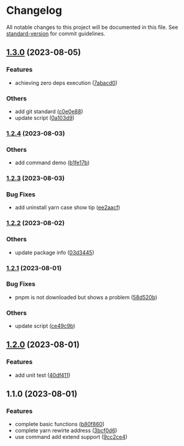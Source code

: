# Changelog

All notable changes to this project will be documented in this file. See [standard-version](https://github.com/conventional-changelog/standard-version) for commit guidelines.

## [1.3.0](https://github.com/sishen654/pro-nzm/compare/v1.2.4...v1.3.0) (2023-08-05)


### Features

* achieving zero deps execution ([7abacd0](https://github.com/sishen654/pro-nzm/commit/7abacd04b85753f92a51a9c5213054fdbd540315))


### Others

* add git standard ([c0e0e88](https://github.com/sishen654/pro-nzm/commit/c0e0e88b587d8156eca96bbda032e109ccdcba95))
* update script ([0a103d9](https://github.com/sishen654/pro-nzm/commit/0a103d9239b0f7e0e438ef636892149abc2478a2))

### [1.2.4](https://github.com/sishen654/pro-nzm/compare/v1.2.3...v1.2.4) (2023-08-03)


### Others

* add command demo ([b1fe17b](https://github.com/sishen654/pro-nzm/commit/b1fe17be6a357a6fb9399716e883346d4aae7ea4))

### [1.2.3](https://github.com/sishen654/pro-nzm/compare/v1.2.2...v1.2.3) (2023-08-03)


### Bug Fixes

* add uninstall yarn case show tip ([ee2aacf](https://github.com/sishen654/pro-nzm/commit/ee2aacf6d18f2a20e66fde359f38284d41946766))

### [1.2.2](https://github.com/sishen654/pro-nzm/compare/v1.2.1...v1.2.2) (2023-08-02)


### Others

* update package info ([03d3445](https://github.com/sishen654/pro-nzm/commit/03d3445e4873de46edbb1b053bba69fe030e93ea))

### [1.2.1](https://github.com/sishen654/nzm/compare/v1.2.0...v1.2.1) (2023-08-01)


### Bug Fixes

* pnpm is not downloaded but shows a problem ([58d520b](https://github.com/sishen654/nzm/commit/58d520b516cb76093a43b3461244e4749c0654de))


### Others

* update script ([ce49c9b](https://github.com/sishen654/nzm/commit/ce49c9ba61720c53be46bf3a9c79b1c0f40fd937))

## [1.2.0](https://github.com/sishen654/nzm/compare/v1.1.0...v1.2.0) (2023-08-01)


### Features

* add unit test ([40df411](https://github.com/sishen654/nzm/commit/40df4119b5d3351029bdef34effe4e11c2ff6831))

## 1.1.0 (2023-08-01)


### Features

* complete basic functions ([b80f860](https://github.com/sishen654/nzm/commit/b80f860c0c69b8674912694b216d216b4815a5c8))
* complete yarn rewirte address ([3bcf0d6](https://github.com/sishen654/nzm/commit/3bcf0d63bc27a3799b8d6a6fdb830b3e455f1de0))
* use command add extend support ([9cc2ce4](https://github.com/sishen654/nzm/commit/9cc2ce4254182f9d8471c4095350130dd79d4be7))
